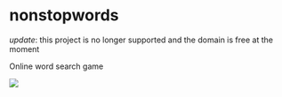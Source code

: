nonstopwords
============

*update*: this project is no longer supported and the domain is free at the moment  

Online word search game  

<img src="https://db.tt/GSdadFqk" />
